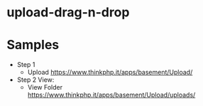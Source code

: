 # upload-drag-n-drop


# Samples
 - Step 1
   - Upload https://www.thinkphp.it/apps/basement/Upload/
 - Step 2 View:
   - View Folder https://www.thinkphp.it/apps/basement/Upload/uploads/
